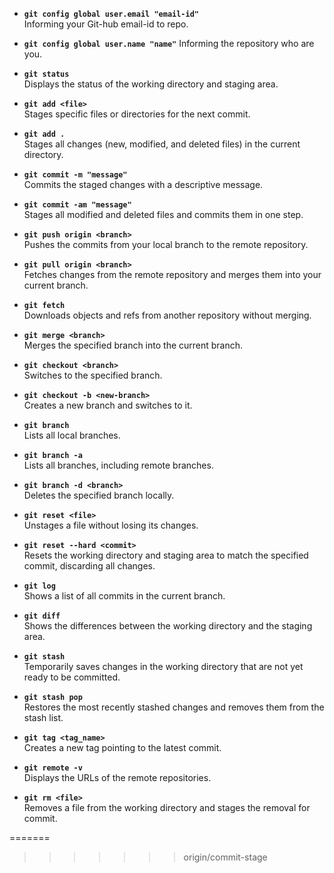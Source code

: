- **`git config global user.email "email-id"`**  
    Informing your Git-hub email-id to repo.

- **`git config global user.name "name"`**
    Informing the repository who are you.
    
- **`git status`**  
    Displays the status of the working directory and staging area.
    
- **`git add <file>`**  
    Stages specific files or directories for the next commit.
    
- **`git add .`**  
    Stages all changes (new, modified, and deleted files) in the current directory.
    
- **`git commit -m "message"`**  
    Commits the staged changes with a descriptive message.
    
- **`git commit -am "message"`**  
    Stages all modified and deleted files and commits them in one step.
    
- **`git push origin <branch>`**  
    Pushes the commits from your local branch to the remote repository.
    
- **`git pull origin <branch>`**  
    Fetches changes from the remote repository and merges them into your current branch.
    
- **`git fetch`**  
    Downloads objects and refs from another repository without merging.
    
- **`git merge <branch>`**  
    Merges the specified branch into the current branch.
    
- **`git checkout <branch>`**  
    Switches to the specified branch.
    
- **`git checkout -b <new-branch>`**  
    Creates a new branch and switches to it.
    
- **`git branch`**  
    Lists all local branches.
    
- **`git branch -a`**  
    Lists all branches, including remote branches.
    
- **`git branch -d <branch>`**  
    Deletes the specified branch locally.
    
- **`git reset <file>`**  
    Unstages a file without losing its changes.
    
- **`git reset --hard <commit>`**  
    Resets the working directory and staging area to match the specified commit, discarding all changes.
    
- **`git log`**  
    Shows a list of all commits in the current branch.
    
- **`git diff`**  
    Shows the differences between the working directory and the staging area.
    
- **`git stash`**  
    Temporarily saves changes in the working directory that are not yet ready to be committed.
    
- **`git stash pop`**  
    Restores the most recently stashed changes and removes them from the stash list.
    
- **`git tag <tag_name>`**  
    Creates a new tag pointing to the latest commit.
    
- **`git remote -v`**  
    Displays the URLs of the remote repositories.
    
- **`git rm <file>`**  
    Removes a file from the working directory and stages the removal for commit.




=======
>>>>>>> origin/commit-stage
